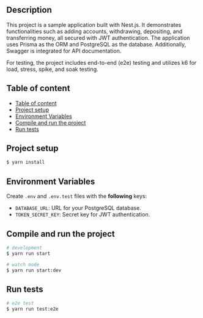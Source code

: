 ## Description <!-- omit in toc -->
This project is a sample application built with Nest.js. It demonstrates functionalities such as adding accounts, withdrawing, depositing, and transferring money, all secured with JWT authentication. The application uses Prisma as the ORM and PostgreSQL as the database. Additionally, Swagger is integrated for API documentation.

For testing, the project includes end-to-end (e2e) testing and utilizes k6 for load, stress, spike, and soak testing.

## Table of content

- [Table of content](#table-of-content)
- [Project setup](#project-setup)
- [Environment Variables](#environment-variables)
- [Compile and run the project](#compile-and-run-the-project)
- [Run tests](#run-tests)

## Project setup
```bash
$ yarn install
```

## Environment Variables
Create `.env` and `.env.test` files with the **following** keys:

- `DATABASE_URL`: URL for your PostgreSQL database.
- `TOKEN_SECRET_KEY`: Secret key for JWT authentication.

## Compile and run the project
```bash 
# development
$ yarn run start

# watch mode
$ yarn run start:dev

```

## Run tests
```bash
# e2e test
$ yarn run test:e2e
```
